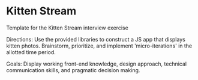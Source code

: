 # Kitten Stream
Template for the Kitten Stream interview exercise

Directions: Use the provided libraries to construct a JS app that displays kitten photos. Brainstorm, prioritize, and implement 'micro-iterations' in the allotted time period. 

Goals: Display working front-end knowledge, design approach, technical communication skills, and pragmatic decision making.   
